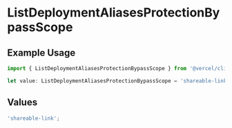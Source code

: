 # ListDeploymentAliasesProtectionBypassScope

## Example Usage

```typescript
import { ListDeploymentAliasesProtectionBypassScope } from '@vercel/client/models/operations';

let value: ListDeploymentAliasesProtectionBypassScope = 'shareable-link';
```

## Values

```typescript
'shareable-link';
```
